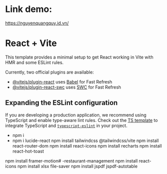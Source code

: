 # Link demo:

https://nguyenquangquy.id.vn/

# React + Vite

This template provides a minimal setup to get React working in Vite with HMR and some ESLint rules.

Currently, two official plugins are available:

- [@vitejs/plugin-react](https://github.com/vitejs/vite-plugin-react/blob/main/packages/plugin-react/README.md) uses [Babel](https://babeljs.io/) for Fast Refresh
- [@vitejs/plugin-react-swc](https://github.com/vitejs/vite-plugin-react-swc) uses [SWC](https://swc.rs/) for Fast Refresh

## Expanding the ESLint configuration

If you are developing a production application, we recommend using TypeScript and enable type-aware lint rules. Check out the [TS template](https://github.com/vitejs/vite/tree/main/packages/create-vite/template-react-ts) to integrate TypeScript and [`typescript-eslint`](https://typescript-eslint.io) in your project.

- npm i
- npm i lucide-react
  npm install tailwindcss @tailwindcss/vite
  npm install react-router-dom
  npm install react-icons
  npm install recharts
  npm install react-hot-toast

npm install framer-motion# -restaurant-management
npm install react-icons
npm install xlsx file-saver
npm install jspdf jspdf-autotable
